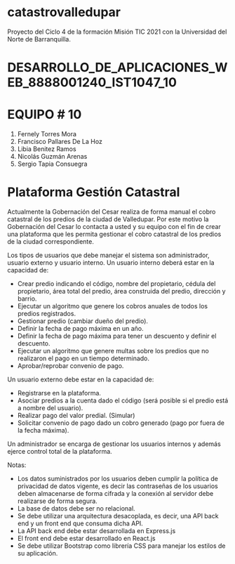 # catastrovalledupar
Proyecto del Ciclo 4 de la formación Misión TIC 2021 con la Universidad del Norte de Barranquilla.

# DESARROLLO_DE_APLICACIONES_WEB_8888001240_IST1047_10
# EQUIPO # 10

1.	Fernely Torres Mora
2.	Francisco Pallares De La Hoz
3.	Libia Benitez Ramos
4.	Nicolás Guzmán Arenas
5.	Sergio Tapia Consuegra

# Plataforma Gestión Catastral

Actualmente la Gobernación del Cesar realiza de forma manual el cobro catastral de los predios de la ciudad de Valledupar. Por este motivo la Gobernación del Cesar lo contacta a usted y su equipo con el fin de crear una plataforma que les permita gestionar el cobro catastral de los predios de la ciudad correspondiente.

Los tipos de usuarios que debe manejar el sistema son administrador, usuario externo y usuario interno.
Un usuario interno deberá estar en la capacidad de:

- Crear predio indicando el código, nombre del propietario, cédula del propietario, área total del predio, área construida del predio, dirección y barrio.
- Ejecutar un algoritmo que genere los cobros anuales de todos los predios registrados.
- Gestionar predio (cambiar dueño del predio).
- Definir la fecha de pago máxima en un año.
-	Definir la fecha de pago máxima para tener un descuento y definir el descuento.
-	Ejecutar un algoritmo que genere multas sobre los predios que no realizaron el pago en un tiempo determinado.
-	Aprobar/reprobar convenio de pago.

Un usuario externo debe estar en la capacidad de:

-	Registrarse en la plataforma.
-	Asociar predios a la cuenta dado el código (será posible si el predio está a nombre del usuario).
-	Realizar pago del valor predial. (Simular)
-	Solicitar convenio de pago dado un cobro generado (pago por fuera de la fecha máxima).

Un administrador se encarga de gestionar los usuarios internos y además ejerce control total de la plataforma.

Notas:

-	Los datos suministrados por los usuarios deben cumplir la política de privacidad de datos vigente, es decir las contraseñas de los usuarios deben almacenarse de forma cifrada y la conexión al servidor debe realizarse de forma segura.
-	La base de datos debe ser no relacional.
-	Se debe utilizar una arquitectura desacoplada, es decir, una API back end y un front end que consuma dicha API.
-	La API back end debe estar desarrollada en Express.js
-	El front end debe estar desarrollado en React.js
-	Se debe utilizar Bootstrap como librería CSS para manejar los estilos de su aplicación.
